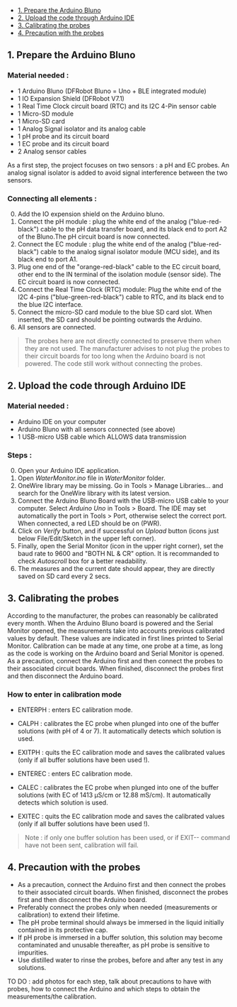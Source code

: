 - [1. Prepare the Arduino Bluno](#1-prepare-the-arduino-bluno)
- [2. Upload the code through Arduino IDE](#2-upload-the-code-through-arduino-ide)
- [3. Calibrating the probes](#3-calibrating-the-probes)
- [4. Precaution with the probes](#4-precaution-with-the-probes)



## 1. Prepare the Arduino Bluno


### Material needed :
* 1 Arduino Bluno (DFRobot Bluno = Uno + BLE integrated module)
* 1 IO Expansion Shield (DFRobot V7.1)
* 1 Real Time Clock circuit board (RTC) and its I2C 4-Pin sensor cable
* 1 Micro-SD module
* 1 Micro-SD card
* 1 Analog Signal isolator and its analog cable
* 1 pH probe and its circuit board
* 1 EC probe and its circuit board
* 2 Analog sensor cables

As a first step, the project focuses on two sensors : a pH and EC probes. An analog signal isolator is added to avoid signal interference between the two sensors.

### Connecting all elements :
0. Add the IO expension shield on the Arduino bluno.  
1. Connect the pH module : plug the white end of the analog ("blue-red-black") cable to the pH data transfer board, and its black end to port A2 of the Bluno.The pH circuit board is now connected.  
2. Connect the EC module : plug the white end of the analog ("blue-red-black") cable to the analog signal isolator module (MCU side), and its black end to port A1.  
3. Plug one end of the "orange-red-black" cable to the EC circuit board, other end to the IN terminal of the isolation module (sensor side). The EC circuit board is now connected.  
4. Connect the Real Time Clock (RTC) module: Plug the white end of the I2C 4-pins ("blue-green-red-black") cable to RTC, and its black end to the blue I2C interface.  
5. Connect the micro-SD card module to the blue SD card slot. When inserted, the SD card should be pointing outwards the Arduino.  
6. All sensors are connected.

> The probes here are not directly connected to preserve them when they are not used. The manufacturer advises to not plug the probes to their circuit boards for too long when the Arduino board is not powered. The code still work without connecting the probes.

## 2. Upload the code through Arduino IDE


### Material needed :
* Arduino IDE on your computer
* Arduino Bluno with all sensors connected (see above)
* 1 USB-micro USB cable which ALLOWS data transmission


### Steps :  
0. Open your Arduino IDE application.  
1. Open *WaterMonitor.ino* file in *WaterMonitor* folder.  
2. OneWire library may be missing. Go in Tools > Manage Libraries... and search for the OneWire library with its latest version.   
3. Connect the Arduino Bluno Board with the USB-micro USB cable to your computer. Select *Arduino Uno* in Tools > Board. The IDE may set automatically the port in Tools > Port, otherwise select the correct port. When connected, a red LED should be on (PWR).
4. Click on *Verify* button, and if successful on *Upload* button (icons just below File/Edit/Sketch in the upper left corner).  
5. Finally, open the Serial Monitor (icon in the upper right corner), set the baud rate to 9600 and "BOTH NL & CR" option. It is recommanded to check *Autoscroll* box for a better readability.  
6. The measures and the current date should appear, they are directly saved on SD card every 2 secs.  

## 3. Calibrating the probes

According to the manufacturer, the probes can reasonably be calibrated every month. When the Arduino Bluno board is powered and the Serial Monitor opened, the measurements take into accounts previous calibrated values by default. These values are indicated in first lines printed to Serial Monitor. Calibration can be made at any time, one probe at a time, as long as the code is working on the Arduino board and Serial Monitor is opened. As a precaution, connect the Arduino first and then connect the probes to their associated circuit boards. When finished, disconnect the probes first and then disconnect the Arduino board.

### How to enter in calibration mode

* ENTERPH : enters EC calibration mode.  
* CALPH : calibrates the EC probe when plunged into one of the buffer solutions (with pH of 4 or 7). It automatically detects which solution is used.  
* EXITPH : quits the EC calibration mode and saves the calibrated values (only if all buffer solutions have been used !).  

* ENTEREC : enters EC calibration mode.  
* CALEC : calibrates the EC probe when plunged into one of the buffer solutions (with EC of 1413 µS/cm or 12.88 mS/cm). It automatically detects which solution is used.  
* EXITEC : quits the EC calibration mode and saves the calibrated values (only if all buffer solutions have been used !).  

> Note : if only one buffer solution has been used, or if EXIT-- command have not been sent, calibration will fail.  

## 4. Precaution with the probes

* As a precaution, connect the Arduino first and then connect the probes to their associated circuit boards. When finished, disconnect the probes first and then disconnect the Arduino board.  
* Preferably connect the probes only when needed (measurements or calibration) to extend their lifetime.  
* The pH probe terminal should always be immersed in the liquid initially contained in its protective cap.  
* If pH probe is immersed in a buffer solution, this solution may become contaminated and unusable thereafter, as pH probe is sensitive to impurities.   
* Use distilled water to rinse the probes, before and after any test in any solutions.


TO DO : add photos for each step, talk about precautions to have with probes, how to connect the Arduino and which steps to obtain the measurements/the calibration.

